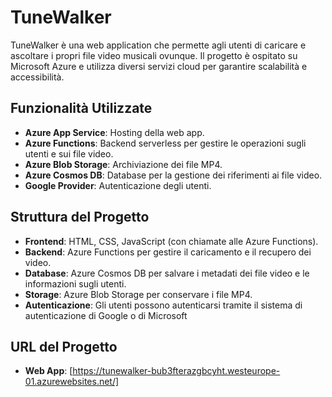 # TuneWalker

TuneWalker è una web application che permette agli utenti di caricare e ascoltare i propri file video musicali ovunque. Il progetto è ospitato su Microsoft Azure e utilizza diversi servizi cloud per garantire scalabilità e accessibilità.

## Funzionalità Utilizzate

- **Azure App Service**: Hosting della web app.
- **Azure Functions**: Backend serverless per gestire le operazioni sugli utenti e sui file video.
- **Azure Blob Storage**: Archiviazione dei file MP4.
- **Azure Cosmos DB**: Database per la gestione dei riferimenti ai file video.
- **Google Provider**: Autenticazione degli utenti.

## Struttura del Progetto

- **Frontend**: HTML, CSS, JavaScript (con chiamate alle Azure Functions).
- **Backend**: Azure Functions per gestire il caricamento e il recupero dei video.
- **Database**: Azure Cosmos DB per salvare i metadati dei file video e le informazioni sugli utenti.
- **Storage**: Azure Blob Storage per conservare i file MP4.
- **Autenticazione**: Gli utenti possono autenticarsi tramite il sistema di autenticazione di Google o di Microsoft

## URL del Progetto

- **Web App**: [https://tunewalker-bub3fterazgbcyht.westeurope-01.azurewebsites.net/]




